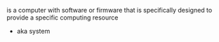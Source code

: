 is a computer with software or firmware that is specifically designed to provide a specific computing resource
- aka system